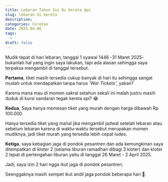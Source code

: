 ```yaml
---
title: Lebaran Tahun Ini Di Kereta Api
slug: lebaran di kereta
description: 
categories: Coretan
date: 2025-04-06
tags:
  -
draft: false
---
```


Mudik tepat di hari lebaran, tanggal 1 syawal 1446 -31 Maret 2025- bukanlah hal yang ingin saya lakukan, tapi ada alasan sehingga saya terpaksa mengambil di tanggal tersebut.

**Pertama**, tiket masih tersedia cukup banyak di hari itu sehingga sangat mudah untuk mendapatkan tanpa harus *'War Tickets'*, yakan? 

Karena mana mau di momen sakral setahun sekali ini malah justru masih duduk di kursi sandaran tegak kereta api? 😂

**Kedua**, Saya hanya memesan tiket yang murah dengan harga dibawah Rp 100.000.

Hanya tersedia tiket yang mahal jika mengambil jadwal setelah lebaran atau sebelum lebaran karena di waktu-waktu tersebut merupakan momen mudiknya, jadi tiket murah yang tersedia lebih cepat ludes.

**Ketiga**, saya kebagian jaga di pondok pesantren dan ada kemungkinan saya ditempatkan di kloter 2 (selama liburan ramadhan dibagi 3 kloter) dan kloter 2 tepat di pertengahan liburan yaitu di tanggal 26 Maret - 2 April 2025.

Jadi, saya izin 2 hari ngga ikut jaga di pondok pesantren.

Seenggaknya masih sempet ikut andil jaga pondok beberapa hari 🙂.
